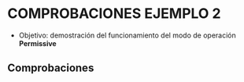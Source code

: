 # COMPROBACIONES EJEMPLO 2

- Objetivo: demostración del funcionamiento del modo de operación **Permissive**

## Comprobaciones
